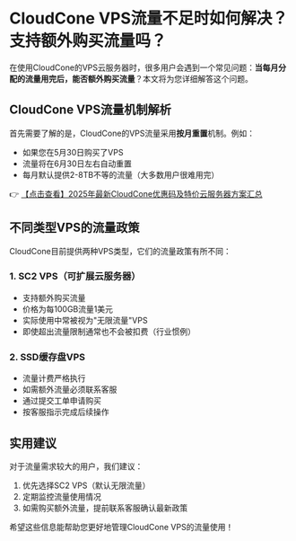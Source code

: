# CloudCone VPS流量不足时如何解决？支持额外购买流量吗？

在使用CloudCone的VPS云服务器时，很多用户会遇到一个常见问题：**当每月分配的流量用完后，能否额外购买流量**？本文将为您详细解答这个问题。

## CloudCone VPS流量机制解析

首先需要了解的是，CloudCone的VPS流量采用**按月重置**机制。例如：

- 如果您在5月30日购买了VPS
- 流量将在6月30日左右自动重置
- 每月默认提供2-8TB不等的流量（大多数用户很难用完）

👉 [【点击查看】2025年最新CloudCone优惠码及特价云服务器方案汇总](https://bit.ly/Cloudcone)

## 不同类型VPS的流量政策

CloudCone目前提供两种VPS类型，它们的流量政策有所不同：

### 1. SC2 VPS（可扩展云服务器）

- 支持额外购买流量
- 价格为每100GB流量1美元
- 实际使用中常被视为"无限流量"VPS
- 即使超出流量限制通常也不会被扣费（行业惯例）

### 2. SSD缓存盘VPS

- 流量计费严格执行
- 如需额外流量必须联系客服
- 通过提交工单申请购买
- 按客服指示完成后续操作

## 实用建议

对于流量需求较大的用户，我们建议：

1. 优先选择SC2 VPS（默认无限流量）
2. 定期监控流量使用情况
3. 如需购买额外流量，提前联系客服确认最新政策

希望这些信息能帮助您更好地管理CloudCone VPS的流量使用！
